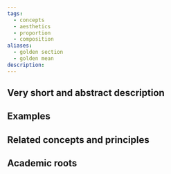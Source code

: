 ```yaml
---
tags:
  - concepts
  - aesthetics
  - proportion
  - composition
aliases:
  - golden section
  - golden mean
description:
---
```


## Very short and abstract description


## Examples 


## Related concepts and principles


## Academic roots
